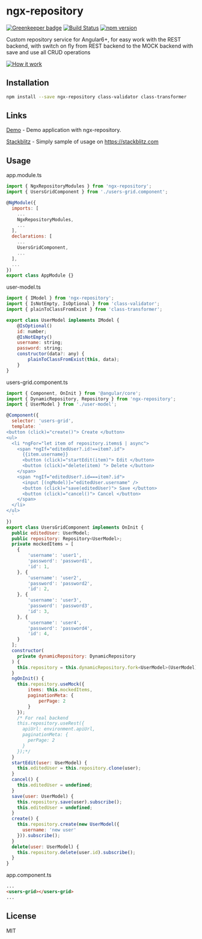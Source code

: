 # ngx-repository

[![Greenkeeper badge](https://badges.greenkeeper.io/EndyKaufman/ngx-repository.svg)](https://greenkeeper.io/)
[![Build Status](https://travis-ci.org/EndyKaufman/ngx-repository.svg?branch=master)](https://travis-ci.org/EndyKaufman/ngx-repository)
[![npm version](https://badge.fury.io/js/ngx-repository.svg)](https://badge.fury.io/js/ngx-repository)


Custom repository service for Angular6+, for easy work with the REST backend, with switch on fly from REST backend to the MOCK backend with save and use all CRUD operations

[![How it work](https://img.youtube.com/vi/lEFD8ey82ek/0.jpg)](https://www.youtube.com/watch?v=lEFD8ey82ek)

## Installation

```bash
npm install --save ngx-repository class-validator class-transformer
```

## Links

[Demo](https://endykaufman.github.io/ngx-repository) - Demo application with ngx-repository.

[Stackblitz](https://stackblitz.com/edit/ngx-repository) - Simply sample of usage on https://stackblitz.com

## Usage

app.module.ts
```js 
import { NgxRepositoryModules } from 'ngx-repository';
import { UsersGridComponent } from './users-grid.component';

@NgModule({
  imports: [
    ...
    NgxRepositoryModules,
    ...
  ],
  declarations: [
    ...
    UsersGridComponent,
    ...
  ],
  ...
})
export class AppModule {}
```

user-model.ts
```js 
import { IModel } from 'ngx-repository';
import { IsNotEmpty, IsOptional } from 'class-validator';
import { plainToClassFromExist } from 'class-transformer';

export class UserModel implements IModel {
    @IsOptional()
    id: number;
    @IsNotEmpty()
    username: string;
    password: string;
    constructor(data?: any) {
        plainToClassFromExist(this, data);
    }
}
```

users-grid.component.ts
```js
import { Component, OnInit } from '@angular/core';
import { DynamicRepository, Repository } from 'ngx-repository';
import { UserModel } from './user-model';

@Component({
  selector: 'users-grid',
  template: `
<button (click)="create()"> Create </button>
<ul>
  <li *ngFor="let item of repository.items$ | async">
    <span *ngIf="editedUser?.id!==item?.id">
      {{item.username}}
      <button (click)="startEdit(item)"> Edit </button>
      <button (click)="delete(item) "> Delete </button>
    </span>
    <span *ngIf="editedUser?.id===item?.id">
      <input [(ngModel)]="editedUser.username" />
      <button (click)="save(editedUser)"> Save </button>
      <button (click)="cancel()"> Cancel </button>
    </span>
  </li>
</ul>
  `
})
export class UsersGridComponent implements OnInit {
  public editedUser: UserModel;
  public repository: Repository<UserModel>;
  private mockedItems = [
    {
        'username': 'user1',
        'password': 'password1',
        'id': 1,
    }, {
        'username': 'user2',
        'password': 'password2',
        'id': 2,
    }, {
        'username': 'user3',
        'password': 'password3',
        'id': 3,
    }, {
        'username': 'user4',
        'password': 'password4',
        'id': 4,
    }
  ];
  constructor(
    private dynamicRepository: DynamicRepository
  ) {
    this.repository = this.dynamicRepository.fork<UserModel>(UserModel);
  }
  ngOnInit() {
    this.repository.useMock({
        items: this.mockedItems,
        paginationMeta: {
            perPage: 2
        }
    });
    /* For real backend
    this.repository.useRest({
      apiUrl: environment.apiUrl,
      paginationMeta: {
        perPage: 2
      }
    });*/
  }
  startEdit(user: UserModel) {
    this.editedUser = this.repository.clone(user);
  }
  cancel() {
    this.editedUser = undefined;
  }
  save(user: UserModel) {
    this.repository.save(user).subscribe();
    this.editedUser = undefined;
  }
  create() {
    this.repository.create(new UserModel({
      username: 'new user'
    })).subscribe();
  }
  delete(user: UserModel) {
    this.repository.delete(user.id).subscribe();
  }
}
```

app.component.ts
```html
...
<users-grid></users-grid>
...
```

## License

MIT